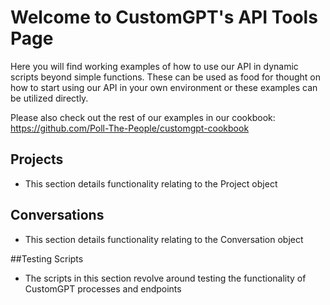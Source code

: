 # Welcome to CustomGPT's API Tools Page
Here you will find working examples of how to use our API in dynamic scripts beyond simple functions. 
These can be used as food for thought on how to start using our API in your own environment or these examples can be utilized directly.

Please also check out the rest of our examples in our cookbook:
https://github.com/Poll-The-People/customgpt-cookbook

## Projects
- This section details functionality relating to the Project object

## Conversations
- This section details functionality relating to the Conversation object

##Testing Scripts
- The scripts in this section revolve around testing the functionality of CustomGPT processes and endpoints
